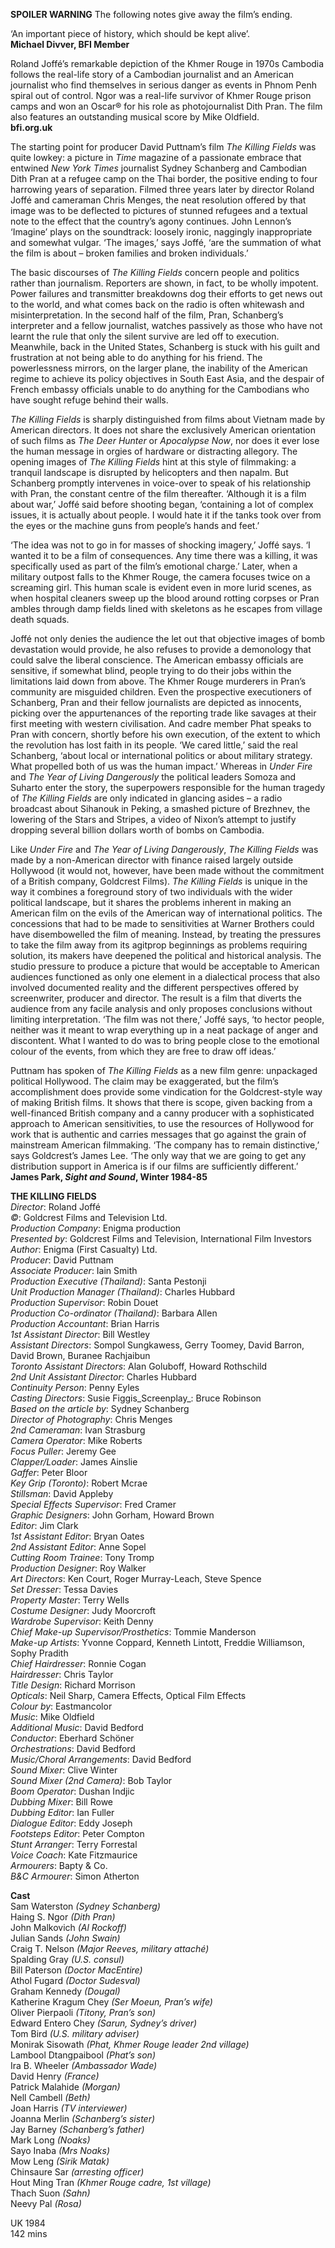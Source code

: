 

**SPOILER WARNING** The following notes give away the film’s ending.

‘An important piece of history, which should be kept alive’.<br>
**Michael Divver, BFI Member**

Roland Joffé’s remarkable depiction of the Khmer Rouge in 1970s Cambodia follows the real-life story of a Cambodian journalist and an American journalist who find themselves in serious danger as events in Phnom Penh spiral out of control. Ngor was a real-life survivor of Khmer Rouge prison camps and won an Oscar® for his role as photojournalist Dith Pran. The film also features an outstanding musical score by Mike Oldfield.<br>
**bfi.org.uk**

The starting point for producer David Puttnam’s film _The Killing Fields_ was quite lowkey: a picture in _Time_ magazine of a passionate embrace that entwined _New York Times_ journalist Sydney Schanberg and Cambodian Dith Pran at a refugee camp on the Thai border, the positive ending to four harrowing years of separation. Filmed three years later by director Roland Joffé and cameraman Chris Menges, the neat resolution offered by that image was to be deflected to pictures of stunned refugees and a textual note to the effect that the country’s agony continues. John Lennon’s ‘Imagine’ plays on the soundtrack: loosely ironic, naggingly inappropriate and somewhat vulgar. ‘The images,’ says Joffé, ‘are the summation of what the film is about – broken families and broken individuals.’

The basic discourses of _The Killing Fields_ concern people and politics rather than journalism. Reporters are shown, in fact, to be wholly impotent. Power failures and transmitter breakdowns dog their efforts to get news out to the world, and what comes back on the radio is often whitewash and misinterpretation. In the second half of the film, Pran, Schanberg’s interpreter and a fellow journalist, watches passively as those who have not learnt the rule that only the silent survive are led off to execution. Meanwhile, back in the United States, Schanberg is stuck with his guilt and frustration at not being able to do anything for his friend. The powerlessness mirrors, on the larger plane, the inability of the American regime to achieve its policy objectives in South East Asia, and the despair of French embassy officials unable to do anything for the Cambodians who have sought refuge behind their walls.

_The Killing Fields_ is sharply distinguished from films about Vietnam made by American directors. It does not share the exclusively American orientation of such films as _The Deer Hunter_ or _Apocalypse Now_, nor does it ever lose the human message in orgies of hardware or distracting allegory. The opening images of _The Killing Fields_ hint at this style of filmmaking: a tranquil landscape is disrupted by helicopters and then napalm. But Schanberg promptly intervenes in voice-over to speak of his relationship with Pran, the constant centre of the film thereafter. ‘Although it is a film about war,’ Joffé said before shooting began, ‘containing a lot of complex issues, it is actually about people. I would hate it if the tanks took over from the eyes or the machine guns from people’s hands and feet.’

‘The idea was not to go in for masses of shocking imagery,’ Joffé says. ‘I wanted it to be a film of consequences. Any time there was a killing, it was specifically used as part of the film’s emotional charge.’ Later, when a military outpost falls to the Khmer Rouge, the camera focuses twice on a screaming girl. This human scale is evident even in more lurid scenes, as when hospital cleaners sweep up the blood around rotting corpses or Pran ambles through damp fields lined with skeletons as he escapes from village death squads.

Joffé not only denies the audience the let out that objective images of bomb devastation would provide, he also refuses to provide a demonology that could salve the liberal conscience. The American embassy officials are sensitive, if somewhat blind, people trying to do their jobs within the limitations laid down from above. The Khmer Rouge murderers in Pran’s community are misguided children. Even the prospective executioners of Schanberg, Pran and their fellow journalists are depicted as innocents, picking over the appurtenances of the reporting trade like savages at their first meeting with western civilisation. And cadre member Phat speaks to Pran with concern, shortly before his own execution, of the extent to which the revolution has lost faith in its people. ‘We cared little,’ said the real Schanberg, ‘about local or international politics or about military strategy. What propelled both of us was the human impact.’ Whereas in _Under Fire_ and _The Year of Living Dangerously_ the political leaders Somoza and Suharto enter the story, the superpowers responsible for the human tragedy of _The Killing Fields_ are only indicated in glancing asides – a radio broadcast about Sihanouk in Peking, a smashed picture of Brezhnev, the lowering of the Stars and Stripes, a video of Nixon’s attempt to justify dropping several billion dollars worth of bombs on Cambodia.

Like _Under Fire_ and _The Year of Living Dangerously_, _The Killing Fields_ was made by a non-American director with finance raised largely outside Hollywood (it would not, however, have been made without the commitment of a British company, Goldcrest Films). _The Killing Fields_ is unique in the way it combines a foreground story of two individuals with the wider political landscape, but it shares the problems inherent in making an American film on the evils of the American way of international politics. The concessions that had to be made to sensitivities at Warner Brothers could have disembowelled the film of meaning. Instead, by treating the pressures to take the film away from its agitprop beginnings as problems requiring solution, its makers have deepened the political and historical analysis. The studio pressure to produce a picture that would be acceptable to American audiences functioned as only one element in a dialectical process that also involved documented reality and the different perspectives offered by screenwriter, producer and director. The result is a film that diverts the audience from any facile analysis and only proposes conclusions without limiting interpretation. ‘The film was not there,’ Joffé says, ‘to hector people, neither was it meant to wrap everything up in a neat package of anger and discontent. What I wanted to do was to bring people close to the emotional colour of the events, from which they are free to draw off ideas.’

Puttnam has spoken of _The Killing Fields_ as a new film genre: unpackaged political Hollywood. The claim may be exaggerated, but the film’s accomplishment does provide some vindication for the Goldcrest-style way of making British films. It shows that there is scope, given backing from a well-financed British company and a canny producer with a sophisticated approach to American sensitivities, to use the resources of Hollywood for work that is authentic and carries messages that go against the grain of mainstream American filmmaking. ‘The company has to remain distinctive,’ says Goldcrest’s James Lee. ‘The only way that we are going to get any distribution support in America is if our films are sufficiently different.’<br>
**James Park, _Sight and Sound_, Winter 1984-85**<br>


**THE KILLING FIELDS**<br>
_Director_: Roland Joffé  
_©_: Goldcrest Films and Television Ltd.  
_Production Company_: Enigma production  
_Presented by_: Goldcrest Films and Television, International Film Investors  
_Author_: Enigma (First Casualty) Ltd.  
_Producer_: David Puttnam  
_Associate Producer_: Iain Smith  
_Production Executive (Thailand)_: Santa Pestonji  
_Unit Production Manager (Thailand)_: Charles Hubbard  
_Production Supervisor_: Robin Douet  
_Production Co-ordinator (Thailand)_: Barbara Allen  
_Production Accountant_: Brian Harris  
_1st Assistant Director_: Bill Westley  
_Assistant Directors_: Sompol Sungkawess, Gerry Toomey, David Barron, David Brown, Buranee Rachjaibun  
_Toronto Assistant Directors_: Alan Goluboff, Howard Rothschild  
_2nd Unit Assistant Director_: Charles Hubbard  
_Continuity Person_: Penny Eyles  
_Casting Directors_: Susie Figgis_Screenplay_: Bruce Robinson  
_Based on the article by_: Sydney Schanberg  
_Director of Photography_: Chris Menges  
_2nd Cameraman_: Ivan Strasburg  
_Camera Operator_: Mike Roberts  
_Focus Puller_: Jeremy Gee  
_Clapper/Loader_: James Ainslie  
_Gaffer_: Peter Bloor  
_Key Grip (Toronto)_: Robert Mcrae  
_Stillsman_: David Appleby  
_Special Effects Supervisor_: Fred Cramer  
_Graphic Designers_: John Gorham, Howard Brown  
_Editor_: Jim Clark  
_1st Assistant Editor_: Bryan Oates  
_2nd Assistant Editor_: Anne Sopel  
_Cutting Room Trainee_: Tony Tromp  
_Production Designer_: Roy Walker  
_Art Directors_: Ken Court, Roger Murray-Leach, Steve Spence  
_Set Dresser_: Tessa Davies  
_Property Master_: Terry Wells  
_Costume Designer_: Judy Moorcroft  
_Wardrobe Supervisor_: Keith Denny  
_Chief Make-up Supervisor/Prosthetics_: Tommie Manderson  
_Make-up Artists_: Yvonne Coppard, Kenneth Lintott, Freddie Williamson, Sophy Pradith  
_Chief Hairdresser_: Ronnie Cogan  
_Hairdresser_: Chris Taylor  
_Title Design_: Richard Morrison  
_Opticals_: Neil Sharp, Camera Effects, Optical Film Effects  
_Colour by_: Eastmancolor  
_Music_: Mike Oldfield  
_Additional Music_: David Bedford  
_Conductor_: Eberhard Schöner  
_Orchestrations_: David Bedford  
_Music/Choral Arrangements_: David Bedford  
_Sound Mixer_: Clive Winter  
_Sound Mixer (2nd Camera)_: Bob Taylor  
_Boom Operator_: Dushan Indjic  
_Dubbing Mixer_: Bill Rowe  
_Dubbing Editor_: Ian Fuller  
_Dialogue Editor_: Eddy Joseph  
_Footsteps Editor_: Peter Compton  
_Stunt Arranger_: Terry Forrestal  
_Voice Coach_: Kate Fitzmaurice  
_Armourers_: Bapty & Co.  
_B&C Armourer_: Simon Atherton<br>

**Cast**<br>
Sam Waterston _(Sydney Schanberg)_  
Haing S. Ngor _(Dith Pran)_  
John Malkovich _(Al Rockoff)_  
Julian Sands _(John Swain)_  
Craig T. Nelson _(Major Reeves, military attaché)_  
Spalding Gray _(U.S. consul)_  
Bill Paterson _(Doctor MacEntire)_  
Athol Fugard _(Doctor Sudesval)_  
Graham Kennedy _(Dougal)_  
Katherine Kragum Chey _(Ser Moeun, Pran’s wife)_  
Oliver Pierpaoli _(Titony, Pran’s son)_  
Edward Entero Chey _(Sarun, Sydney’s driver)_  
Tom Bird _(U.S. military adviser)_  
Monirak Sisowath _(Phat, Khmer Rouge leader 2nd village)_  
Lambool Dtangpaibool _(Phat’s son)_  
Ira B. Wheeler _(Ambassador Wade)_  
David Henry _(France)_  
Patrick Malahide _(Morgan)_  
Nell Cambell _(Beth)_  
Joan Harris _(TV interviewer)_  
Joanna Merlin _(Schanberg’s sister)_  
Jay Barney _(Schanberg’s father)_  
Mark Long _(Noaks)_  
Sayo Inaba _(Mrs Noaks)_  
Mow Leng _(Sirik Matak)_  
Chinsaure Sar _(arresting officer)_  
Hout Ming Tran _(Khmer Rouge cadre, 1st village)_  
Thach Suon _(Sahn)_  
Neevy Pal _(Rosa)_<br>

UK 1984<br>
142 mins<br>
<!--stackedit_data:
eyJoaXN0b3J5IjpbMTg2Njk0NDAzMiw4MjY4MTI1NTldfQ==
-->
